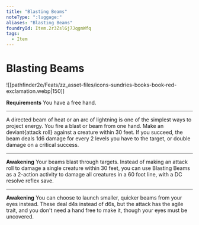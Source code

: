 ```yaml
---
title: "Blasting Beams"
noteType: ":luggage:"
aliases: "Blasting Beams"
foundryId: Item.2r3ZslGj7JqgmWfq
tags:
  - Item
---
```


# Blasting Beams
![[pathfinder2e/Feats/zz_asset-files/icons-sundries-books-book-red-exclamation.webp|150]]

**Requirements** You have a free hand.

* * *

A directed beam of heat or an arc of lightning is one of the simplest ways to project energy. You fire a blast or beam from one hand. Make an deviant{attack roll} against a creature within 30 feet. If you succeed, the beam deals 1d6 damage for every 2 levels you have to the target, or double damage on a critical success.

* * *

**Awakening** Your beams blast through targets. Instead of making an attack roll to damage a single creature within 30 feet, you can use Blasting Beams as a 2-action activity to damage all creatures in a 60 foot line, with a DC resolve reflex save.

* * *

**Awakening** You can choose to launch smaller, quicker beams from your eyes instead. These deal d4s instead of d6s, but the attack has the agile trait, and you don't need a hand free to make it, though your eyes must be uncovered.
